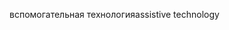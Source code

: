 <span data-ttu-id="b861e-101">вспомогательная технология</span><span class="sxs-lookup"><span data-stu-id="b861e-101">assistive technology</span></span>